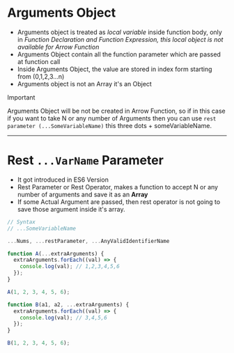 # Arguments Object

- Arguments object is treated as *local variable* inside function body, only in *Function Declaration and Function Expression, this local object is not available for Arrow Function*
- Arguments Object contain all the function parameter which are passed at function call
- Inside Arguments Object, the value are stored in index form starting from (0,1,2,3...n)
- Arguments object is not an Array it's an Object

> [!IMPORTANT]
> Arguments Object will be not be created in Arrow Function, so if in this case if you want to take N or any number of Arguments then you can use `rest parameter (...SomeVariableName)` this three dots + someVariableName.

---

# Rest `...VarName` Parameter

- It got introduced in ES6 Version
- Rest Parameter or Rest Operator, makes a function to accept N or any number of arguments and save it as an **Array**
- If some Actual Argument are passed, then rest operator is not going to save those argument inside it's array.

```js
// Syntax
// ...SomeVariableName

...Nums, ...restParameter, ...AnyValidIdentifierName
```

```js
function A(...extraArguments) {
  extraArguments.forEach((val) => {
    console.log(val); // 1,2,3,4,5,6
  });
}

A(1, 2, 3, 4, 5, 6);

function B(a1, a2, ...extraArguments) {
  extraArguments.forEach((val) => {
    console.log(val); // 3,4,5,6
  });
}

B(1, 2, 3, 4, 5, 6);

```
